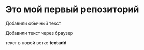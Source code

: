 # Это мой первый репозиторий

Добавили обычный текст

Добавили текст через браузер


текст в новой ветке **textadd**